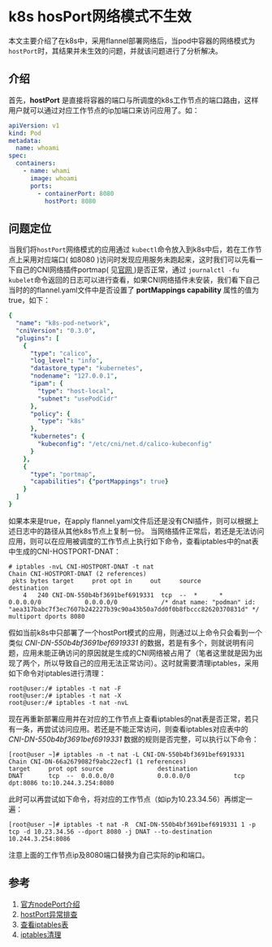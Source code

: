 # k8s hosPort网络模式不生效


本文主要介绍了在k8s中，采用flannel部署网络后，当pod中容器的网络模式为`hostPort`时，其结果并未生效的问题，并就该问题进行了分析解决。

<!--more-->

## 介绍

首先，**hostPort** 是直接将容器的端口与所调度的k8s工作节点的端口路由，这样用户就可以通过对应工作节点的ip加端口来访问应用了。如：

```yaml
apiVersion: v1
kind: Pod
metadata:
  name: whoami
spec:
  containers:
    - name: whami
      image: whoami
      ports:
        - containerPort: 8080
          hostPort: 8080
```
## 问题定位
当我们将`hostPort`网络模式的应用通过 `kubectl`命令放入到k8s中后，若在工作节点上采用对应端口( 如8080 )访问时发现应用服务未跑起来，这时我们可以先看一下自己的CNI网络插件portmap( 见[官网 ](https://kubernetes.io/zh/docs/concepts/extend-kubernetes/compute-storage-net/network-plugins/))是否正常，通过 `journalctl -fu kubelet`命令返回的日志可以进行查看，如果CNI网络插件未安装，我们看下自己当时的的flannel.yaml文件中是否设置了 **portMappings capability** 属性的值为true，如下：
```yaml
{
  "name": "k8s-pod-network",
  "cniVersion": "0.3.0",
  "plugins": [
    {
      "type": "calico",
      "log_level": "info",
      "datastore_type": "kubernetes",
      "nodename": "127.0.0.1",
      "ipam": {
        "type": "host-local",
        "subnet": "usePodCidr"
      },
      "policy": {
        "type": "k8s"
      },
      "kubernetes": {
        "kubeconfig": "/etc/cni/net.d/calico-kubeconfig"
      }
    },
    {
      "type": "portmap",
      "capabilities": {"portMappings": true}
    }
  ]
}
```
如果本来是true，在apply flannel.yaml文件后还是没有CNI插件，则可以根据上述日志中的路径从其他k8s节点上复制一份。
当网络插件正常后，若还是无法访问应用，则可以在应用被调度的工作节点上执行如下命令，查看iptables中的nat表中生成的CNI-HOSTPORT-DNAT：

```shell
# iptables -nvL CNI-HOSTPORT-DNAT -t nat
Chain CNI-HOSTPORT-DNAT (2 references)
 pkts bytes target     prot opt in     out     source               destination
    4   240 CNI-DN-550b4bf3691bef6919331  tcp  --  *      *       0.0.0.0/0            0.0.0.0/0            /* dnat name: "podman" id: "aea317babc7f3ec7607b242227b39c90a43b50a7dd0f0b8fbccc82620370831d" */ multiport dports 8080
```

假如当前k8s中只部署了一个hostPort模式的应用，则通过以上命令只会看到一个类似 *CNI-DN-550b4bf3691bef6919331* 的数据，若是有多个，则就说明有问题，应用未能正确访问的原因就是生成的CNI网络被占用了（笔者这里就是因为出现了两个，所以导致自己的应用无法正常访问）。这时就需要清理iptables，采用如下命令对iptables进行清理：

```shell
root@user:/# iptables -t nat -F 
root@user:/# iptables -t nat -X
root@user:/# iptables -t nat -nvL
```

现在再重新部署应用并在对应的工作节点上查看iptables的nat表是否正常，若只有一条，再尝试访问应用。若还是不能正常访问，则查看iptables对应表中的 *CNI-DN-550b4bf3691bef6919331* 数据的规则是否完整，可以执行以下命令：

```shell
[root@user ~]# iptables -n -t nat -L CNI-DN-550b4bf3691bef6919331
Chain CNI-DN-66a2679082f9abc22ecf1 (1 references)
target     prot opt source               destination
DNAT       tcp  --  0.0.0.0/0            0.0.0.0/0            tcp dpt:8086 to:10.244.3.254:8080
```

此时可以再尝试如下命令，将对应的工作节点（如ip为10.23.34.56）再绑定一遍：

```shell
[root@user ~]# iptables -t nat -R  CNI-DN-550b4bf3691bef6919331 1 -p tcp -d 10.23.34.56 --dport 8080 -j DNAT --to-destination 10.244.3.254:8086
```

注意上面的工作节点ip及8080端口替换为自己实际的ip和端口。

## 参考

1. [官方nodePort介绍](https://kubernetes.io/zh/docs/concepts/services-networking/service/#nodeport)
2. [hostPort异常排查](http://liupeng0518.github.io/2018/12/29/k8s/Network/%E5%BC%82%E5%B8%B8%E6%8E%92%E9%94%99/)
3. [查看iptables表](https://arusso.io/Podman_CNI_Networking_on_CentOS_7/)
4. [iptables清理](https://www.jianshu.com/p/c8f6fb0314cb)
